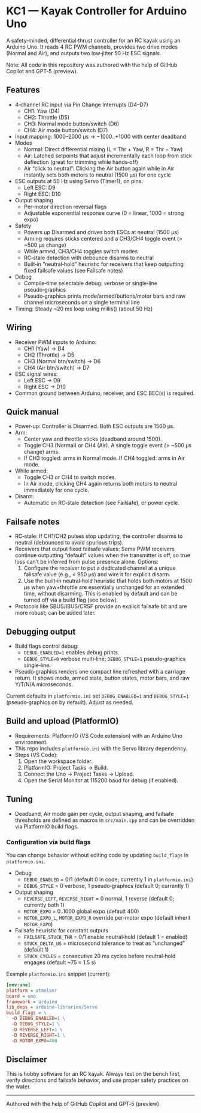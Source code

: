 # KC1 — Kayak Controller for Arduino Uno

A safety‑minded, differential‑thrust controller for an RC kayak using an Arduino Uno. It reads 4 RC PWM channels, provides two drive modes (Normal and Air), and outputs two low‑jitter 50 Hz ESC signals.

Note: All code in this repository was authored with the help of GitHub Copilot and GPT‑5 (preview).

## Features

- 4‑channel RC input via Pin Change Interrupts (D4–D7)
  - CH1: Yaw (D4)
  - CH2: Throttle (D5)
  - CH3: Normal mode button/switch (D6)
  - CH4: Air mode button/switch (D7)
- Input mapping: 1000–2000 µs → −1000..+1000 with center deadband
- Modes
  - Normal: Direct differential mixing (L = Thr + Yaw, R = Thr − Yaw)
  - Air: Latched setpoints that adjust incrementally each loop from stick deflection (great for trimming while hands‑off)
  - Air “click to neutral”: Clicking the Air button again while in Air instantly sets both motors to neutral (1500 µs) for one cycle
- ESC outputs at 50 Hz using Servo (Timer1), on pins:
  - Left ESC: D9
  - Right ESC: D10
- Output shaping
  - Per‑motor direction reversal flags
  - Adjustable exponential response curve (0 = linear, 1000 = strong expo)
- Safety
  - Powers up Disarmed and drives both ESCs at neutral (1500 µs)
  - Arming requires sticks centered and a CH3/CH4 toggle event (> ~500 µs change)
  - While armed, CH3/CH4 toggles switch modes
  - RC‑stale detection with debounce disarms to neutral
  - Built‑in “neutral‑hold” heuristic for receivers that keep outputting fixed failsafe values (see Failsafe notes)
- Debug
  - Compile‑time selectable debug: verbose or single‑line pseudo‑graphics
  - Pseudo‑graphics prints mode/armed/buttons/motor bars and raw channel microseconds on a single terminal line
- Timing: Steady ~20 ms loop using millis() (about 50 Hz)

## Wiring

- Receiver PWM inputs to Arduino:
  - CH1 (Yaw) → D4
  - CH2 (Throttle) → D5
  - CH3 (Normal btn/switch) → D6
  - CH4 (Air btn/switch) → D7
- ESC signal wires:
  - Left ESC → D9
  - Right ESC → D10
- Common ground between Arduino, receiver, and ESC BEC(s) is required.

## Quick manual

- Power‑up: Controller is Disarmed. Both ESC outputs are 1500 µs.
- Arm:
  - Center yaw and throttle sticks (deadband around 1500).
  - Toggle CH3 (Normal) or CH4 (Air). A single toggle event (> ~500 µs change) arms.
  - If CH3 toggled: arms in Normal mode. If CH4 toggled: arms in Air mode.
- While armed:
  - Toggle CH3 or CH4 to switch modes.
  - In Air mode, clicking CH4 again returns both motors to neutral immediately for one cycle.
- Disarm:
  - Automatic on RC‑stale detection (see Failsafe), or power cycle.

## Failsafe notes

- RC‑stale: If CH1/CH2 pulses stop updating, the controller disarms to neutral (debounced to avoid spurious trips).
- Receivers that output fixed failsafe values: Some PWM receivers continue outputting “default” values when the transmitter is off, so true loss can’t be inferred from pulse presence alone. Options:
  1. Configure the receiver to put a dedicated channel at a unique failsafe value (e.g., < 950 µs) and wire it for explicit disarm.
  2. Use the built‑in neutral‑hold heuristic that holds both motors at 1500 µs when yaw+throttle are essentially unchanged for an extended time, without disarming. This is enabled by default and can be turned off via a build flag (see below).
- Protocols like SBUS/IBUS/CRSF provide an explicit failsafe bit and are more robust; can be added later.

## Debugging output

- Build flags control debug:
  - `DEBUG_ENABLED=1` enables debug prints.
  - `DEBUG_STYLE=0` verbose multi‑line; `DEBUG_STYLE=1` pseudo‑graphics single‑line.
- Pseudo‑graphics renders one compact line refreshed with a carriage return. It shows mode, armed state, button states, motor bars, and raw Y/T/N/A microseconds.

Current defaults in `platformio.ini` set `DEBUG_ENABLED=1` and `DEBUG_STYLE=1` (pseudo‑graphics on by default). Adjust as needed.

## Build and upload (PlatformIO)

- Requirements: PlatformIO (VS Code extension) with an Arduino Uno environment.
- This repo includes `platformio.ini` with the Servo library dependency.
- Steps (VS Code):
  1. Open the workspace folder.
  2. PlatformIO: Project Tasks → Build.
  3. Connect the Uno → Project Tasks → Upload.
  4. Open the Serial Monitor at 115200 baud for debug (if enabled).

## Tuning

- Deadband, Air mode gain per cycle, output shaping, and failsafe thresholds are defined as macros in `src/main.cpp` and can be overridden via PlatformIO build flags.

### Configuration via build flags

You can change behavior without editing code by updating `build_flags` in `platformio.ini`.

- Debug
  - `DEBUG_ENABLED` = 0/1 (default 0 in code; currently 1 in `platformio.ini`)
  - `DEBUG_STYLE` = 0 verbose, 1 pseudo‑graphics (default 0; currently 1)
- Output shaping
  - `REVERSE_LEFT`, `REVERSE_RIGHT` = 0 normal, 1 reverse (default 0; currently both 1)
  - `MOTOR_EXPO` = 0..1000 global expo (default 400)
  - `MOTOR_EXPO_L`, `MOTOR_EXPO_R` override per‑motor expo (default inherit `MOTOR_EXPO`)
- Failsafe heuristic for constant outputs
  - `FAILSAFE_STUCK_THR` = 0/1 enable neutral‑hold (default 1 = enabled)
  - `STUCK_DELTA_US` = microsecond tolerance to treat as “unchanged” (default 1)
  - `STUCK_CYCLES` = consecutive 20 ms cycles before neutral‑hold engages (default ~75 ≈ 1.5 s)

Example `platformio.ini` snippet (current):

```ini
[env:uno]
platform = atmelavr
board = uno
framework = arduino
lib_deps = arduino-libraries/Servo
build_flags = \
  -D DEBUG_ENABLED=1 \
  -D DEBUG_STYLE=1 \
  -D REVERSE_LEFT=1 \
  -D REVERSE_RIGHT=1 \
  -D MOTOR_EXPO=400
```

## Disclaimer

This is hobby software for an RC kayak. Always test on the bench first, verify directions and failsafe behavior, and use proper safety practices on the water.

---

Authored with the help of GitHub Copilot and GPT‑5 (preview).
